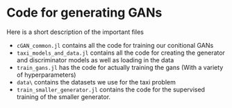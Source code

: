 # Code for generating GANs

Here is a short description of the important files
* `cGAN_common.jl` contains all the code for training our conitional GANs
* `taxi_models_and_data.jl` contains all the code for creating the generator and discriminator models as well as loading in the data
* `train_gans.jl` has the code for actually training the gans (With a variety of hyperparameters)
* `data\` contains the datasets we use for the taxi problem
* `train_smaller_generator.jl` contains the code for the supervised training of the smaller generator.

